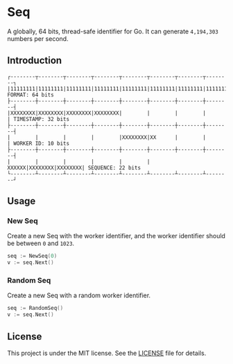 # Seq

A globally, 64 bits, thread-safe identifier for Go. It can generate `4,194,303` numbers per second.

## Introduction

```
┌--------┬--------┬--------┬--------┬--------┬--------┬--------┬--------┐
|11111111|11111111|11111111|11111111|11111111|11111111|11111111|11111111| FORMAT: 64 bits
├--------┼--------┼--------┼--------┼--------┼--------┼--------┼--------┤
|XXXXXXXX|XXXXXXXX|XXXXXXXX|XXXXXXXX|        |        |        |        | TIMESTAMP: 32 bits
├--------┼--------┼--------┼--------┼--------┼--------┼--------┼--------┤
|        |        |        |        |XXXXXXXX|XX      |        |        | WORKER ID: 10 bits
├--------┼--------┼--------┼--------┼--------┼--------┼--------┼--------┤
|        |        |        |        |        |  XXXXXX|XXXXXXXX|XXXXXXXX| SEQUENCE: 22 bits
└--------┴--------┴--------┴--------┴--------┴--------┴--------┴--------┘
```

## Usage

### New Seq

Create a new Seq with the worker identifier, and the worker identifier should be between `0` and `1023`.

```go
seq := NewSeq(0)
v := seq.Next()
```

### Random Seq

Create a new Seq with a random worker identifier.

```go
seq := RandomSeq()
v := seq.Next()
```

## License

This project is under the MIT license. See the [LICENSE](LICENSE) file for details.
